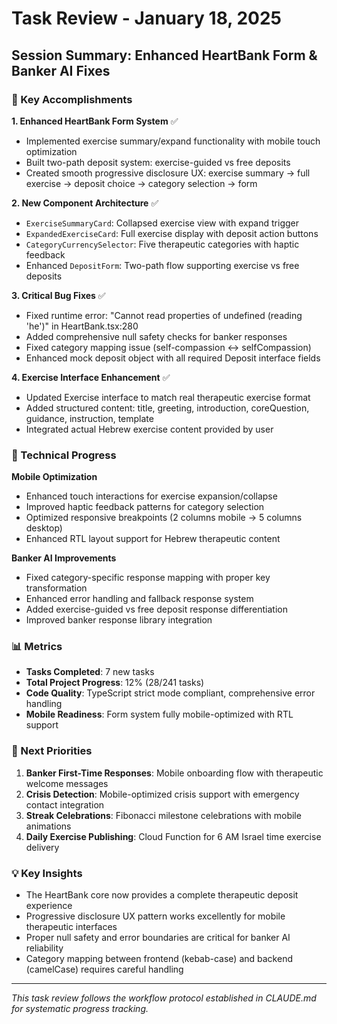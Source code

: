 # Task Review - January 18, 2025

## Session Summary: Enhanced HeartBank Form & Banker AI Fixes

### 🎯 Key Accomplishments

**1. Enhanced HeartBank Form System** ✅
- Implemented exercise summary/expand functionality with mobile touch optimization
- Built two-path deposit system: exercise-guided vs free deposits
- Created smooth progressive disclosure UX: exercise summary → full exercise → deposit choice → category selection → form

**2. New Component Architecture** ✅  
- `ExerciseSummaryCard`: Collapsed exercise view with expand trigger
- `ExpandedExerciseCard`: Full exercise display with deposit action buttons
- `CategoryCurrencySelector`: Five therapeutic categories with haptic feedback
- Enhanced `DepositForm`: Two-path flow supporting exercise vs free deposits

**3. Critical Bug Fixes** ✅
- Fixed runtime error: "Cannot read properties of undefined (reading 'he')" in HeartBank.tsx:280
- Added comprehensive null safety checks for banker responses
- Fixed category mapping issue (self-compassion ↔ selfCompassion)
- Enhanced mock deposit object with all required Deposit interface fields

**4. Exercise Interface Enhancement** ✅
- Updated Exercise interface to match real therapeutic exercise format
- Added structured content: title, greeting, introduction, coreQuestion, guidance, instruction, template
- Integrated actual Hebrew exercise content provided by user

### 🔧 Technical Progress

**Mobile Optimization**
- Enhanced touch interactions for exercise expansion/collapse
- Improved haptic feedback patterns for category selection  
- Optimized responsive breakpoints (2 columns mobile → 5 columns desktop)
- Enhanced RTL layout support for Hebrew therapeutic content

**Banker AI Improvements**
- Fixed category-specific response mapping with proper key transformation
- Enhanced error handling and fallback response system
- Added exercise-guided vs free deposit response differentiation
- Improved banker response library integration

### 📊 Metrics

- **Tasks Completed**: 7 new tasks
- **Total Project Progress**: 12% (28/241 tasks)
- **Code Quality**: TypeScript strict mode compliant, comprehensive error handling
- **Mobile Readiness**: Form system fully mobile-optimized with RTL support

### 🎯 Next Priorities

1. **Banker First-Time Responses**: Mobile onboarding flow with therapeutic welcome messages
2. **Crisis Detection**: Mobile-optimized crisis support with emergency contact integration
3. **Streak Celebrations**: Fibonacci milestone celebrations with mobile animations
4. **Daily Exercise Publishing**: Cloud Function for 6 AM Israel time exercise delivery

### 💡 Key Insights

- The HeartBank core now provides a complete therapeutic deposit experience
- Progressive disclosure UX pattern works excellently for mobile therapeutic interfaces
- Proper null safety and error boundaries are critical for banker AI reliability
- Category mapping between frontend (kebab-case) and backend (camelCase) requires careful handling

---

*This task review follows the workflow protocol established in CLAUDE.md for systematic progress tracking.*